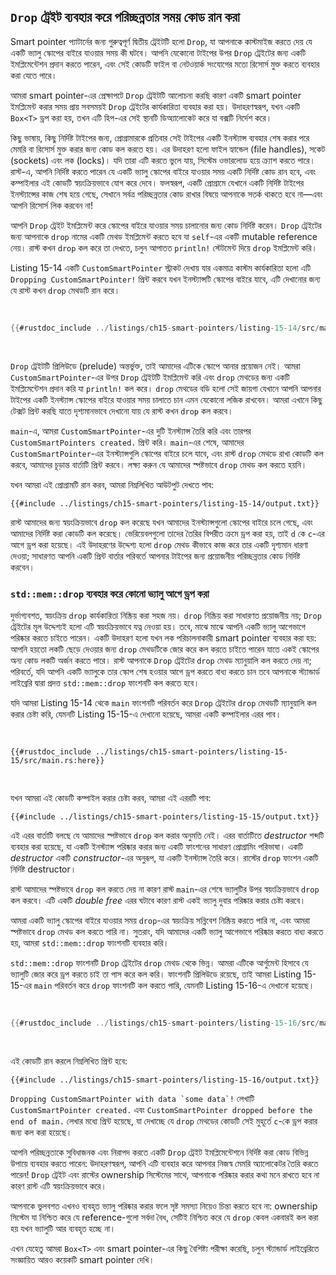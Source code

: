 ## `Drop` ট্রেইট ব্যবহার করে পরিচ্ছন্নতার সময় কোড রান করা

Smart pointer প্যাটার্নের জন্য গুরুত্বপূর্ণ দ্বিতীয় ট্রেইটটি হলো `Drop`, যা আপনাকে কাস্টমাইজ করতে দেয় যে একটি ভ্যালু স্কোপের বাইরে যাওয়ার সময় কী ঘটবে। আপনি যেকোনো টাইপের উপর `Drop` ট্রেইটের জন্য একটি ইমপ্লিমেন্টেশন প্রদান করতে পারেন, এবং সেই কোডটি ফাইল বা নেটওয়ার্ক সংযোগের মতো রিসোর্স মুক্ত করতে ব্যবহার করা যেতে পারে।

আমরা smart pointer-এর প্রেক্ষাপটে `Drop` ট্রেইটটি আলোচনা করছি কারণ একটি smart pointer ইমপ্লিমেন্ট করার সময় প্রায় সবসময়ই `Drop` ট্রেইটের কার্যকারিতা ব্যবহার করা হয়। উদাহরণস্বরূপ, যখন একটি `Box<T>` ড্রপ করা হয়, তখন এটি হিপ-এর সেই স্থানটি ডিঅ্যালোকেট করে যা বক্সটি নির্দেশ করে।

কিছু ভাষায়, কিছু নির্দিষ্ট টাইপের জন্য, প্রোগ্রামারকে প্রতিবার সেই টাইপের একটি ইনস্ট্যান্স ব্যবহার শেষ করার পরে মেমরি বা রিসোর্স মুক্ত করার জন্য কোড কল করতে হয়। এর উদাহরণ হলো ফাইল হ্যান্ডেল (file handles), সকেট (sockets) এবং লক (locks)। যদি তারা এটি করতে ভুলে যায়, সিস্টেম ওভারলোড হয়ে ক্র্যাশ করতে পারে। রাস্ট-এ, আপনি নির্দিষ্ট করতে পারেন যে একটি ভ্যালু স্কোপের বাইরে যাওয়ার সময় একটি নির্দিষ্ট কোড রান হবে, এবং কম্পাইলার এই কোডটি স্বয়ংক্রিয়ভাবে যোগ করে দেবে। ফলস্বরূপ, একটি প্রোগ্রামে যেখানে একটি নির্দিষ্ট টাইপের ইনস্ট্যান্সের কাজ শেষ হয়ে গেছে, সেখানে সর্বত্র পরিচ্ছন্নতার কোড রাখার বিষয়ে আপনাকে সতর্ক থাকতে হবে না—এবং আপনি রিসোর্স লিক করবেন না!

আপনি `Drop` ট্রেইট ইমপ্লিমেন্ট করে স্কোপের বাইরে যাওয়ার সময় চালানোর জন্য কোড নির্দিষ্ট করেন। `Drop` ট্রেইটের জন্য আপনাকে `drop` নামের একটি মেথড ইমপ্লিমেন্ট করতে হবে যা `self`-এর একটি mutable reference নেয়। রাস্ট কখন `drop` কল করে তা দেখতে, চলুন আপাতত `println!` স্টেটমেন্ট দিয়ে `drop` ইমপ্লিমেন্ট করি।

Listing 15-14 একটি `CustomSmartPointer` স্ট্রাকট দেখায় যার একমাত্র কাস্টম কার্যকারিতা হলো এটি `Dropping CustomSmartPointer!` প্রিন্ট করবে যখন ইনস্ট্যান্সটি স্কোপের বাইরে যাবে, এটি দেখানোর জন্য যে রাস্ট কখন `drop` মেথডটি রান করে।

<Listing number="15-14" file-name="src/main.rs" caption="একটি `CustomSmartPointer` স্ট্রাকট যা `Drop` ট্রেইট ইমপ্লিমেন্ট করে, যেখানে আমরা আমাদের পরিচ্ছন্নতার কোড রাখব">

```rust
{{#rustdoc_include ../listings/ch15-smart-pointers/listing-15-14/src/main.rs}}
```

</Listing>

`Drop` ট্রেইটটি প্রিলিউডে (prelude) অন্তর্ভুক্ত, তাই আমাদের এটিকে স্কোপে আনার প্রয়োজন নেই। আমরা `CustomSmartPointer`-এর উপর `Drop` ট্রেইটটি ইমপ্লিমেন্ট করি এবং `drop` মেথডের জন্য একটি ইমপ্লিমেন্টেশন প্রদান করি যা `println!` কল করে। `drop` মেথডের বডি হলো সেই জায়গা যেখানে আপনি আপনার টাইপের একটি ইনস্ট্যান্স স্কোপের বাইরে যাওয়ার সময় চালাতে চান এমন যেকোনো লজিক রাখবেন। আমরা এখানে কিছু টেক্সট প্রিন্ট করছি যাতে দৃশ্যমানভাবে দেখানো যায় যে রাস্ট কখন `drop` কল করবে।

`main`-এ, আমরা `CustomSmartPointer`-এর দুটি ইনস্ট্যান্স তৈরি করি এবং তারপর `CustomSmartPointers created.` প্রিন্ট করি। `main`-এর শেষে, আমাদের `CustomSmartPointer`-এর ইনস্ট্যান্সগুলি স্কোপের বাইরে চলে যাবে, এবং রাস্ট `drop` মেথডে রাখা কোডটি কল করবে, আমাদের চূড়ান্ত বার্তাটি প্রিন্ট করবে। লক্ষ্য করুন যে আমাদের স্পষ্টভাবে `drop` মেথড কল করতে হয়নি।

যখন আমরা এই প্রোগ্রামটি রান করব, আমরা নিম্নলিখিত আউটপুট দেখতে পাব:

```console
{{#include ../listings/ch15-smart-pointers/listing-15-14/output.txt}}
```

রাস্ট আমাদের জন্য স্বয়ংক্রিয়ভাবে `drop` কল করেছে যখন আমাদের ইনস্ট্যান্সগুলো স্কোপের বাইরে চলে গেছে, এবং আমাদের নির্দিষ্ট করা কোডটি কল করেছে। ভেরিয়েবলগুলো তাদের তৈরির বিপরীত ক্রমে ড্রপ করা হয়, তাই `d` কে `c`-এর আগে ড্রপ করা হয়েছে। এই উদাহরণের উদ্দেশ্য হলো `drop` মেথড কীভাবে কাজ করে তার একটি দৃশ্যমান ধারণা দেওয়া; সাধারণত আপনি একটি প্রিন্ট বার্তার পরিবর্তে আপনার টাইপের জন্য প্রয়োজনীয় পরিচ্ছন্নতার কোড নির্দিষ্ট করবেন।

### `std::mem::drop` ব্যবহার করে কোনো ভ্যালু আগে ড্রপ করা

দুর্ভাগ্যবশত, স্বয়ংক্রিয় `drop` কার্যকারিতা নিষ্ক্রিয় করা সহজ নয়। `drop` নিষ্ক্রিয় করা সাধারণত প্রয়োজনীয় নয়; `Drop` ট্রেইটের মূল উদ্দেশ্যই হলো এটি স্বয়ংক্রিয়ভাবে যত্ন নেওয়া হয়। তবে, মাঝে মাঝে আপনি একটি ভ্যালু আগেভাগে পরিষ্কার করতে চাইতে পারেন। একটি উদাহরণ হলো যখন লক পরিচালনাকারী smart pointer ব্যবহার করা হয়: আপনি হয়তো লকটি ছেড়ে দেওয়ার জন্য `drop` মেথডটিকে জোর করে কল করতে চাইতে পারেন যাতে একই স্কোপের অন্য কোড লকটি অর্জন করতে পারে। রাস্ট আপনাকে `Drop` ট্রেইটের `drop` মেথড ম্যানুয়ালি কল করতে দেয় না; পরিবর্তে, যদি আপনি একটি ভ্যালুকে তার স্কোপ শেষ হওয়ার আগে ড্রপ করতে বাধ্য করতে চান তবে আপনাকে স্ট্যান্ডার্ড লাইব্রেরি দ্বারা প্রদত্ত `std::mem::drop` ফাংশনটি কল করতে হবে।

যদি আমরা Listing 15-14 থেকে `main` ফাংশনটি পরিবর্তন করে `Drop` ট্রেইটের `drop` মেথডটি ম্যানুয়ালি কল করার চেষ্টা করি, যেমনটি Listing 15-15-এ দেখানো হয়েছে, আমরা একটি কম্পাইলার এরর পাব।

<Listing number="15-15" file-name="src/main.rs" caption="আগেভাগে পরিষ্কার করার জন্য `Drop` ট্রেইটের `drop` মেথড ম্যানুয়ালি কল করার প্রচেষ্টা">

```rust,ignore,does_not_compile
{{#rustdoc_include ../listings/ch15-smart-pointers/listing-15-15/src/main.rs:here}}
```

</Listing>

যখন আমরা এই কোডটি কম্পাইল করার চেষ্টা করব, আমরা এই এররটি পাব:

```console
{{#include ../listings/ch15-smart-pointers/listing-15-15/output.txt}}
```

এই এরর বার্তাটি বলছে যে আমাদের স্পষ্টভাবে `drop` কল করার অনুমতি নেই। এরর বার্তাটিতে _destructor_ শব্দটি ব্যবহার করা হয়েছে, যা একটি ইনস্ট্যান্স পরিষ্কার করার জন্য একটি ফাংশনের সাধারণ প্রোগ্রামিং পরিভাষা। একটি _destructor_ একটি _constructor_-এর অনুরূপ, যা একটি ইনস্ট্যান্স তৈরি করে। রাস্টের `drop` ফাংশন একটি নির্দিষ্ট destructor।

রাস্ট আমাদের স্পষ্টভাবে `drop` কল করতে দেয় না কারণ রাস্ট `main`-এর শেষে ভ্যালুটির উপর স্বয়ংক্রিয়ভাবে `drop` কল করবে। এটি একটি _double free_ এরর ঘটাবে কারণ রাস্ট একই ভ্যালু দুবার পরিষ্কার করার চেষ্টা করবে।

আমরা একটি ভ্যালু স্কোপের বাইরে যাওয়ার সময় `drop`-এর স্বয়ংক্রিয় সন্নিবেশ নিষ্ক্রিয় করতে পারি না, এবং আমরা স্পষ্টভাবে `drop` মেথড কল করতে পারি না। সুতরাং, যদি আমাদের একটি ভ্যালু আগেভাগে পরিষ্কার করতে বাধ্য করতে হয়, আমরা `std::mem::drop` ফাংশনটি ব্যবহার করি।

`std::mem::drop` ফাংশনটি `Drop` ট্রেইটের `drop` মেথড থেকে ভিন্ন। আমরা এটিকে আর্গুমেন্ট হিসাবে যে ভ্যালুটি জোর করে ড্রপ করতে চাই তা পাস করে কল করি। ফাংশনটি প্রিলিউডে রয়েছে, তাই আমরা Listing 15-15-এর `main` পরিবর্তন করে `drop` ফাংশনটি কল করতে পারি, যেমনটি Listing 15-16-এ দেখানো হয়েছে।

<Listing number="15-16" file-name="src/main.rs" caption="`std::mem::drop` কল করে একটি ভ্যালু স্কোপের বাইরে যাওয়ার আগে স্পষ্টভাবে ড্রপ করা">

```rust
{{#rustdoc_include ../listings/ch15-smart-pointers/listing-15-16/src/main.rs:here}}
```

</Listing>

এই কোডটি রান করলে নিম্নলিখিত প্রিন্ট হবে:

```console
{{#include ../listings/ch15-smart-pointers/listing-15-16/output.txt}}
```

``Dropping CustomSmartPointer with data `some data`!`` লেখাটি `CustomSmartPointer created.` এবং `CustomSmartPointer dropped before the end of main.` লেখার মধ্যে প্রিন্ট হয়েছে, যা দেখাচ্ছে যে `drop` মেথডের কোডটি সেই মুহূর্তে `c`-কে ড্রপ করার জন্য কল করা হয়েছে।

আপনি পরিচ্ছন্নতাকে সুবিধাজনক এবং নিরাপদ করতে একটি `Drop` ট্রেইট ইমপ্লিমেন্টেশনে নির্দিষ্ট করা কোড বিভিন্ন উপায়ে ব্যবহার করতে পারেন: উদাহরণস্বরূপ, আপনি এটি ব্যবহার করে আপনার নিজস্ব মেমরি অ্যালোকেটর তৈরি করতে পারেন! `Drop` ট্রেইট এবং রাস্টের ownership সিস্টেমের সাথে, আপনাকে পরিষ্কার করার কথা মনে রাখতে হবে না কারণ রাস্ট এটি স্বয়ংক্রিয়ভাবে করে।

আপনাকে ভুলবশত এখনও ব্যবহৃত ভ্যালু পরিষ্কার করার ফলে সৃষ্ট সমস্যা নিয়েও চিন্তা করতে হবে না: ownership সিস্টেম যা নিশ্চিত করে যে reference-গুলো সর্বদা বৈধ, সেটিই নিশ্চিত করে যে `drop` কেবল একবারই কল করা হয় যখন ভ্যালুটি আর ব্যবহৃত হচ্ছে না।

এখন যেহেতু আমরা `Box<T>` এবং smart pointer-এর কিছু বৈশিষ্ট্য পরীক্ষা করেছি, চলুন স্ট্যান্ডার্ড লাইব্রেরিতে সংজ্ঞায়িত আরও কয়েকটি smart pointer দেখি।